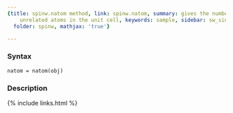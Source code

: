 ```yaml
---
{title: spinw.natom method, link: spinw.natom, summary: gives the number of symmetry
    unrelated atoms in the unit cell, keywords: sample, sidebar: sw_sidebar, permalink: spinw_natom.html,
  folder: spinw, mathjax: 'true'}

---
```


### Syntax

`natom = natom(obj)`

### Description



{% include links.html %}
